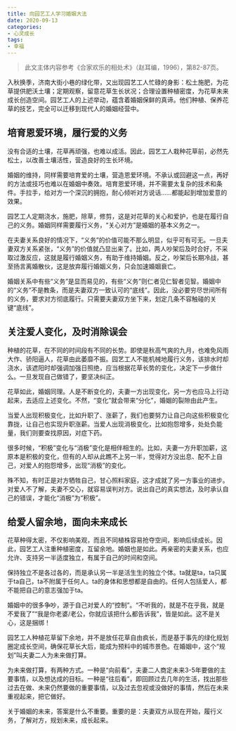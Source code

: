 ```yaml
---
title: 向园艺工人学习婚姻大法
date: 2020-09-13
categories:
- 心灵成长
tags:
- 幸福
---
```

> 此文主体内容参考《合家欢乐的相处术》（赵耳编，1996），第82-87页。

<!--more-->

入秋换季，济南大街小巷的绿化带，又出现园艺工人忙碌的身影：松土施肥，为花草提供肥沃土壤；定期观察，留意花草生长状况；合理设置种植密度，为花草未来成长创造空间。园艺工人的上述举动，蕴含着婚姻保鲜的真谛。他们种植、保养花草的技艺，完全可以迁移到现代人的婚姻经营中。

## 培育恩爱环境，履行爱的义务 ##

没有合适的土壤，花草再顽强，也难以成活。因此，园艺工人栽种花草前，必然先松土，以改善土壤活性，营造良好的生长环境。

婚姻的维持，同样需要培育爱的土壤，营造恩爱环境。不承认或回避这一点，再好的方法或技巧也难以在婚姻中奏效。培育恩爱环境，并不需要太复杂的技术和条件。手拉手，给对方一个深沉的拥抱，耐心倾听对方说话……都能起到增加爱意的效果。

园艺工人定期浇水，施肥，除草，修剪，这是对花草的关心和爱护，也是在履行自己的义务。婚姻同样需要履行义务，“关心对方”是婚姻的基本义务之一。

在夫妻关系良好的情况下，“义务”的价值可能不那么明显，似乎可有可无。一旦夫妻双方关系紧张，“义务”的价值就凸显出来了。比如，两人吵架后及时合好，不采取过激反应，这就是履行婚姻义务，有助于维持婚姻。反之，吵架后长期冷战，甚至扬言离婚散伙，这是放弃履行婚姻义务，只会加速婚姻衰亡。

婚姻关系中有些“义务”是显而易见的，有些“义务”则仁者见仁智者见智。婚姻中的“义务”不是教条，而是夫妻双方一致认可的“底线”。因此，没必要穷尽世间所有的义务，要求对方彻底履行。只需要夫妻双方坐下来，划定几条不容触碰的关键“底线”。

## 关注爱人变化，及时消除误会 ##

种植的花草，在不同的时间段有不同的长势。即使是秋高气爽的九月，也难免风雨大作、骄阳逼人，花草由此萎靡不振。园艺工人不能机械地履行义务，该排水时却浇水，该遮阳时却强调加强日照绝，应当根据花草长势的变化，决定下一步做什么。一旦发现自己做错了，要坚决纠正。

花草如此，婚姻同理。人是不断变化的，夫妻一方出现变化，另一方也应马上行动起来，去适应上述变化。不然，“变化”就会带来“分化”，婚姻的裂隙由此产生。

当爱人出现积极变化，比如升职了、涨薪了，我们也要努力让自己向这些积极变化靠拢，让自己也实现升职涨薪。当爱人出现消极变化，比如抱怨增多，处处负能量，我们则要查找原因，对症下药。

很多时候，“积极”变化与“消极”变化是相伴相生的。比如，夫妻一方升职加薪，这原本是积极的变化，但有的人却从此瞧不上另一半，觉得对方没出息、配不上自己，对爱人的抱怨增多，出现“消极”的变化。

殊不知，有时正是对方牺牲自己，甘心照料家庭，这才成就了另一方事业的进步。对爱人不了解，夫妻不交心，就容易误判对方。说出自己的真实想法，及时承认自己的错误，才能化“消极”为“积极”。

## 给爱人留余地，面向未来成长 ##

花草种得太密，不仅影响美观，而且不同植株容易抢夺空间，影响后续成长。因此，园艺工人注重种植密度，互留余地。婚姻也是如此。再亲密的夫妻关系，也应允许、支持另一半适度独立，有属于自己的时间和空间。

保持独立不是各过各的，而是承认另一半是活生生的独立个体。ta就是ta，ta只属于ta自己，ta不附属于任何人。ta的身体和思想都是自由的。任何人包括爱人，都不能把自己的意志强加于ta。

婚姻中的很多争吵，源于自己对爱人的“控制”。“不听我的，就是不在乎我，就是不爱我了”“我是你老婆/老公，你就应该把什么都告诉我”，皆是如此。这不是关心，这是捆绑！

园艺工人种植花草留下余地，并不是放任花草自由疯长，而是基于事先的绿化规划圈定成长空间，确保花草长大后，能成为预料中的城市景色。在婚姻中，这个“规划”叫夫妻二人为未来做打算。

为未来做打算，有两种方式。一种是“向前看”，夫妻二人商定未来3-5年要做的主要事情，以及想达成的目标。一种是“往后看”，即回顾过去几年的生活，找出那些过去在做、未来仍然要做的重要事情，以及过去忽视或没做好的事情，然后在未来重视起来，把它做好。

关于婚姻的未来，答案是什么不重要。重要的是：夫妻双方从现在开始，履行义务，了解对方，规划未来，成长起来。



